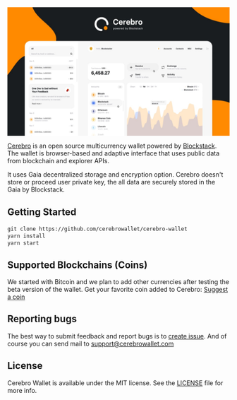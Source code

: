 <img src="docs/cover.jpg" align="center" title="Cerebro Wallet Github Cover">

[Cerebro](https://cerebrowallet.com) is an open source multicurrency wallet powered by [Blockstack](https://github.com/blockstack). The wallet is browser-based and adaptive interface that uses public data from blockchain and explorer APIs.

It uses Gaia decentralized storage and encryption option. Cerebro doesn't store or proceed user private key, the all data are securely stored in the Gaia by Blockstack.

## Getting Started
```
git clone https://github.com/cerebrowallet/cerebro-wallet
yarn install
yarn start
```

## Supported Blockchains (Coins)

We started with Bitcoin and we plan to add other currencies after testing the beta version of the wallet. Get your favorite coin added to Cerebro: [Suggest a coin](https://github.com/cerebrowallet/cerebro-wallet/issues/new/choose)

## Reporting bugs

The best way to submit feedback and report bugs is to [create issue](https://github.com/cerebrowallet/cerebro-wallet/issues/new/choose). And of course you can send mail to [support@cerebrowallet.com](mailto:support@cerebrowallet.com)


## License

Cerebro Wallet is available under the MIT license. See the [LICENSE](https://github.com/cerebrowallet/cerebro-wallet/blob/master/LICENSE) file for more info.
